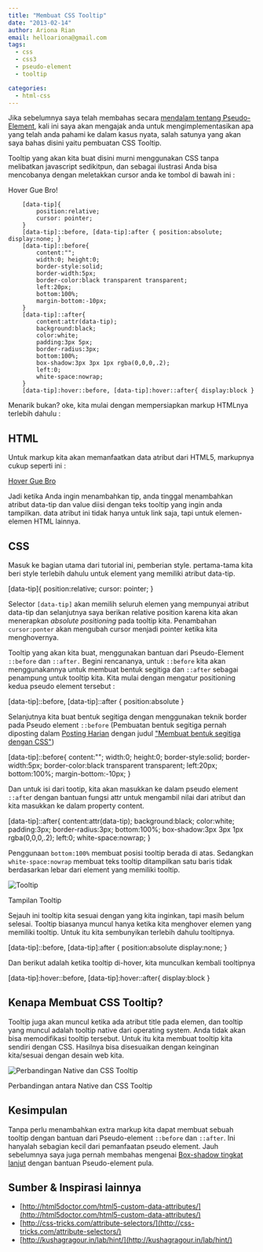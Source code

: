 ```yaml
---
title: "Membuat CSS Tooltip"
date: "2013-02-14"
author: Ariona Rian
email: helloariona@gmail.com
tags: 
  - css
  - css3
  - pseudo-element
  - tooltip

categories: 
  - html-css
---
```


Jika sebelumnya saya telah membahas secara [mendalam tentang Pseudo-Element](/mengenal-lebih-dalam-css-pseudo-element/), kali ini saya akan mengajak anda untuk mengimplementasikan apa yang telah anda pahami ke dalam kasus nyata, salah satunya yang akan saya bahas disini yaitu pembuatan CSS Tooltip.

Tooltip yang akan kita buat disini murni menggunakan CSS tanpa melibatkan javascript sedikitpun, dan sebagai ilustrasi Anda bisa mencobanya dengan meletakkan cursor anda ke tombol di bawah ini :

Hover Gue Bro!

```
    [data-tip]{
        position:relative;
        cursor: pointer;
    }
    [data-tip]::before, [data-tip]:after { position:absolute; display:none; }
    [data-tip]::before{
        content:"";
        width:0; height:0;
        border-style:solid;
        border-width:5px;
        border-color:black transparent transparent;
        left:20px;
        bottom:100%;
        margin-bottom:-10px;
    }
    [data-tip]::after{
        content:attr(data-tip);
        background:black;
        color:white;
        padding:3px 5px;
        border-radius:3px;
        bottom:100%;
        box-shadow:3px 3px 1px rgba(0,0,0,.2);
        left:0;
        white-space:nowrap;
    }
    [data-tip]:hover::before, [data-tip]:hover::after{ display:block }
```

Menarik bukan? oke, kita mulai dengan mempersiapkan markup HTMLnya terlebih dahulu :

## HTML

Untuk markup kita akan memanfaatkan data atribut dari HTML5, markupnya cukup seperti ini :

<a href="" data-tip="Halo, Saya adalah Tooltip">Hover Gue Bro</a>

Jadi ketika Anda ingin menambahkan tip, anda tinggal menambahkan atribut data-tip dan value diisi dengan teks tooltip yang ingin anda tampilkan. data atribut ini tidak hanya untuk link saja, tapi untuk elemen-elemen HTML lainnya.

## CSS

Masuk ke bagian utama dari tutorial ini, pemberian style. pertama-tama kita beri style terlebih dahulu untuk element yang memiliki atribut data-tip.

\[data-tip\]{
    position:relative;
    cursor: pointer;
}

Selector `[data-tip]` akan memilih seluruh elemen yang mempunyai atribut data-tip dan selanjutnya saya berikan relative position karena kita akan menerapkan _absolute positioning_ pada tooltip kita. Penambahan `cursor:ponter` akan mengubah cursor menjadi pointer ketika kita menghovernya.

Tooltip yang akan kita buat, menggunakan bantuan dari Pseudo-Element `::before` dan `::after.` Begini rencananya, untuk `::before` kita akan menggunakannya untuk membuat bentuk segitiga dan `::after` sebagai penampung untuk tooltip kita. Kita mulai dengan mengatur positioning kedua pseudo element tersebut :

\[data-tip\]::before, \[data-tip\]::after { position:absolute }

Selanjutnya kita buat bentuk segitiga dengan menggunakan teknik border pada Pseudo element `::before` (Pembuatan bentuk segitiga pernah diposting dalam [Posting Harian](/snippet) dengan judul ["Membuat bentuk segitiga dengan CSS"](/snippet/membuat-bentuk-segitiga-dengan-css/))

\[data-tip\]::before{
    content:"";
    width:0; height:0;
    border-style:solid;
    border-width:5px;
    border-color:black transparent transparent;
    left:20px;
    bottom:100%;
    margin-bottom:-10px;
}

Dan untuk isi dari tootip, kita akan masukkan ke dalam pseudo element `::afte`r dengan bantuan fungsi attr untuk mengambil nilai dari atribut dan kita masukkan ke dalam property content.

\[data-tip\]::after{
    content:attr(data-tip);
    background:black;
    color:white;
    padding:3px;
    border-radius:3px;
    bottom:100%;
    box-shadow:3px 3px 1px rgba(0,0,0,.2);
    left:0;
    white-space:nowrap;
}

Penggunaan `bottom:100%` membuat posisi tooltip berada di atas. Sedangkan `white-space:nowrap` membuat teks tooltip ditampilkan satu baris tidak berdasarkan lebar dari element yang memiliki tooltip.

![Tooltip](/assets/img/tooltip-unfinished.png)

Tampilan Tooltip

Sejauh ini tooltip kita sesuai dengan yang kita inginkan, tapi masih belum selesai. Tooltip biasanya muncul hanya ketika kita menghover elemen yang memiliki tooltip. Untuk itu kita sembunyikan terlebih dahulu tooltipnya.

\[data-tip\]::before, \[data-tip\]:after { 
    position:absolute 
    display:none;
}

Dan berikut adalah ketika tooltip di-hover, kita munculkan kembali tooltipnya

\[data-tip\]:hover::before, \[data-tip\]:hover::after{ display:block }

## Kenapa Membuat CSS Tooltip?

Tooltip juga akan muncul ketika ada atribut title pada elemen, dan tooltip yang muncul adalah tooltip native dari operating system. Anda tidak akan bisa memodifikasi tooltip tersebut. Untuk itu kita membuat tooltip kita sendiri dengan CSS. Hasilnya bisa disesuaikan dengan keinginan kita/sesuai dengan desain web kita.

![Perbandingan Native dan CSS Tooltip](/assets/img/compare.gif)

Perbandingan antara Native dan CSS Tooltip

## Kesimpulan

Tanpa perlu menambahkan extra markup kita dapat membuat sebuah tooltip dengan bantuan dari Pseudo-element `::before` dan `::after`. Ini hanyalah sebagian kecil dari pemanfaatan pseudo element. Jauh sebelumnya saya juga pernah membahas mengenai [Box-shadow tingkat lanjut](/bermain-main-dengan-css3-box-shadow/) dengan bantuan Pseudo-element pula.

## Sumber & Inspirasi lainnya

- [http://html5doctor.com/html5-custom-data-attributes/](http://html5doctor.com/html5-custom-data-attributes/)
- [http://css-tricks.com/attribute-selectors/](http://css-tricks.com/attribute-selectors/)
- [http://kushagragour.in/lab/hint/](http://kushagragour.in/lab/hint/)
